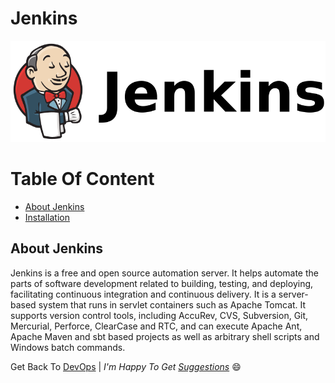 Jenkins
=======

![Jenkins](img/Jenkins_logo_with_title.png)

Table Of Content
================

<!--ts-->
- [About Jenkins](#about_jenkins)
- [Installation](Jenkins_installation.md)
<!--te-->
<a name="about_jenkins"></a>

## About Jenkins

Jenkins is a free and open source automation server. It helps automate the parts of software development related to building, testing, and deploying, facilitating continuous integration and continuous delivery. It is a server-based system that runs in servlet containers such as Apache Tomcat. It supports version control tools, including AccuRev, CVS, Subversion, Git, Mercurial, Perforce, ClearCase and RTC, and can execute Apache Ant, Apache Maven and sbt based projects as well as arbitrary shell scripts and Windows batch commands.

Get Back To [DevOps](../../../) | _I'm Happy To Get [Suggestions](https://forms.gle/TbfdXQ5H3a3oSTjo6)_ :smile:
